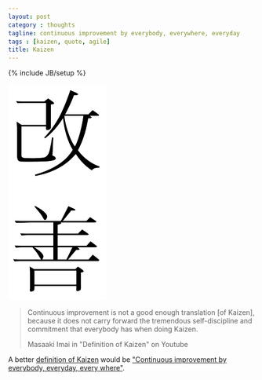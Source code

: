 ```yaml
---
layout: post
category : thoughts
tagline: continuous improvement by everybody, everywhere, everyday
tags : [kaizen, quote, agile]
title: Kaizen
---
```

{% include JB/setup %}

![Kaizen ("Kai:Change Zen:Good")][img-kaizen]

> Continuous improvement is not a good enough translation [of Kaizen], because it does not carry forward the tremendous self-discipline and commitment that everybody has when doing Kaizen.
>
> Masaaki Imai in "Definition of Kaizen" on Youtube

A better [definition of Kaizen] would be ["Continuous improvement by everybody, everyday, every where"][youtube].

 [youtube]: https://youtu.be/jRdTFis4-3Q?list=PLwlpnWk7Ux77ccVHBthfq9MknZ_NyGC-a
 [img-kaizen]: /assets/img/blog/kaizen.png
 [definition of Kaizen]: https://www.kaizen.com/about-us/definition-of-kaizen.html
